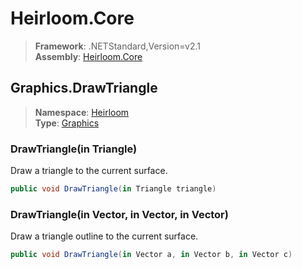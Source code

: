 # Heirloom.Core

> **Framework**: .NETStandard,Version=v2.1  
> **Assembly**: [Heirloom.Core][0]  

## Graphics.DrawTriangle

> **Namespace**: [Heirloom][0]  
> **Type**: [Graphics][1]  

### DrawTriangle(in Triangle)

Draw a triangle to the current surface.

```cs
public void DrawTriangle(in Triangle triangle)
```

### DrawTriangle(in Vector, in Vector, in Vector)

Draw a triangle outline to the current surface.

```cs
public void DrawTriangle(in Vector a, in Vector b, in Vector c)
```

[0]: ../../../Heirloom.Core.md
[1]: ../Graphics.md

